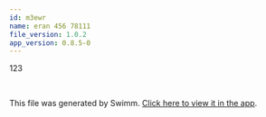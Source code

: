 ```yaml
---
id: m3ewr
name: eran 456 78111
file_version: 1.0.2
app_version: 0.8.5-0
---
```


123

<br/>

This file was generated by Swimm. [Click here to view it in the app](http://localhost:5000/repos/Z2l0aHViJTNBJTNBdDElM0ElM0FlcmFuLXN3aW1t/docs/m3ewr).
